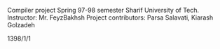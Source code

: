 Compiler project
Spring 97-98 semester
Sharif University of Tech.
Instructor: Mr. FeyzBakhsh
Project contributors: Parsa Salavati, Kiarash Golzadeh

1398/1/1
